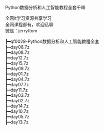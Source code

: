 Python数据分析和人工智能教程全套千峰

全网it学习资源共享学习<br>全网课程都有，欢迎私聊<br>微信：jerryttom<br>

┣━qf0029-Python数据分析和人工智能教程全套<br> ┣━day06.7z<br> ┣━day08.7z<br> ┣━day12.7z<br> ┣━day15.7z<br> ┣━day09.7z<br> ┣━day01.7z<br> ┣━day04.7z<br> ┣━day07.7z<br> ┣━day11.7z<br> ┣━day03.7z<br> ┣━day02.7z<br> ┣━day14.7z<br> ┣━day10.7z<br> ┣━day05.7z<br> ┣━day13.7z